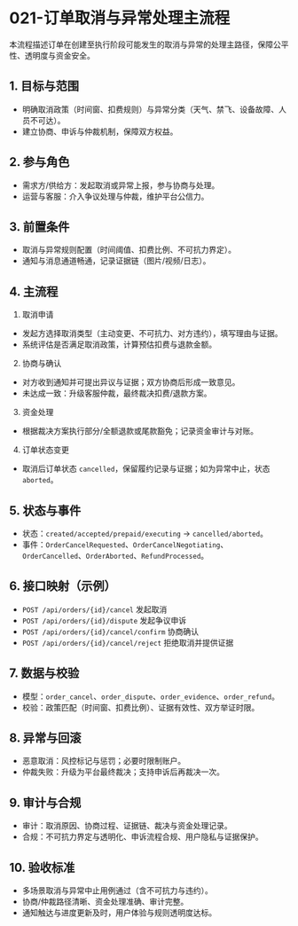 # 021-订单取消与异常处理主流程

本流程描述订单在创建至执行阶段可能发生的取消与异常的处理主路径，保障公平性、透明度与资金安全。

## 1. 目标与范围
- 明确取消政策（时间窗、扣费规则）与异常分类（天气、禁飞、设备故障、人员不可达）。
- 建立协商、申诉与仲裁机制，保障双方权益。

## 2. 参与角色
- 需求方/供给方：发起取消或异常上报，参与协商与处理。
- 运营与客服：介入争议处理与仲裁，维护平台公信力。

## 3. 前置条件
- 取消与异常规则配置（时间阈值、扣费比例、不可抗力界定）。
- 通知与消息通道畅通，记录证据链（图片/视频/日志）。

## 4. 主流程
1) 取消申请
- 发起方选择取消类型（主动变更、不可抗力、对方违约），填写理由与证据。
- 系统评估是否满足取消政策，计算预估扣费与退款金额。

2) 协商与确认
- 对方收到通知并可提出异议与证据；双方协商后形成一致意见。
- 未达成一致：升级客服仲裁，最终裁决扣费/退款方案。

3) 资金处理
- 根据裁决方案执行部分/全额退款或尾款豁免；记录资金审计与对账。

4) 订单状态变更
- 取消后订单状态 `cancelled`，保留履约记录与证据；如为异常中止，状态 `aborted`。

## 5. 状态与事件
- 状态：`created/accepted/prepaid/executing` → `cancelled/aborted`。
- 事件：`OrderCancelRequested`、`OrderCancelNegotiating`、`OrderCancelled`、`OrderAborted`、`RefundProcessed`。

## 6. 接口映射（示例）
- `POST /api/orders/{id}/cancel` 发起取消
- `POST /api/orders/{id}/dispute` 发起争议申诉
- `POST /api/orders/{id}/cancel/confirm` 协商确认
- `POST /api/orders/{id}/cancel/reject` 拒绝取消并提供证据

## 7. 数据与校验
- 模型：`order_cancel`、`order_dispute`、`order_evidence`、`order_refund`。
- 校验：政策匹配（时间窗、扣费比例）、证据有效性、双方举证时限。

## 8. 异常与回滚
- 恶意取消：风控标记与惩罚；必要时限制账户。
- 仲裁失败：升级为平台最终裁决；支持申诉后再裁决一次。

## 9. 审计与合规
- 审计：取消原因、协商过程、证据链、裁决与资金处理记录。
- 合规：不可抗力界定与透明化、申诉流程合规、用户隐私与证据保护。

## 10. 验收标准
- 多场景取消与异常中止用例通过（含不可抗力与违约）。
- 协商/仲裁路径清晰、资金处理准确、审计完整。
- 通知触达与进度更新及时，用户体验与规则透明度达标。